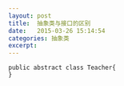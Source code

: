 ```yaml
---
layout: post
title:  抽象类与接口的区别
date:   2015-03-26 15:14:54
categories: 抽象类
excerpt: 
---
```

    public abstract class Teacher{
    }
